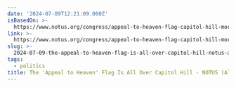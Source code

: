 ```yaml
---
date: '2024-07-09T12:21:09.000Z'
isBasedOn: >-
  https://www.notus.org/congress/appeal-to-heaven-flag-capitol-hill-more-controversial
link: >-
  https://www.notus.org/congress/appeal-to-heaven-flag-capitol-hill-more-controversial
slug: >-
  2024-07-09-the-appeal-to-heaven-flag-is-all-over-capitol-hill-notus-allbritton-jo
tags:
  - politics
title: The 'Appeal to Heaven' Flag Is All Over Capitol Hill - NOTUS (Allbritton Jo
---
```

 

